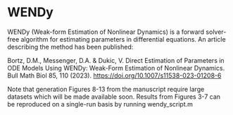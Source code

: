 # WENDy
WENDy (Weak-form Estimation of Nonlinear Dynamics) is a forward solver-free algorithm for estimating parameters in differential equations. An article describing the method has been published:

Bortz, D.M., Messenger, D.A. & Dukic, V. Direct Estimation of Parameters in ODE Models Using WENDy: Weak-Form Estimation of Nonlinear Dynamics. Bull Math Biol 85, 110 (2023). https://doi.org/10.1007/s11538-023-01208-6

Note that generation Figures 8-13 from the manuscript require large datasets which will be made available soon. Results from Figures 3-7 can be reproduced on a single-run basis by running wendy_script.m  
